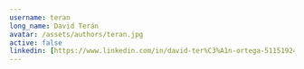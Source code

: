 ```yaml
---
username: teran
long_name: David Terán
avatar: /assets/authors/teran.jpg
active: false
linkedin: [https://www.linkedin.com/in/david-ter%C3%A1n-ortega-511519243/]
---
```

